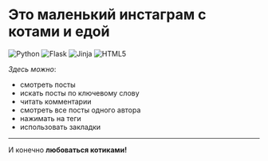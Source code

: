 # Это маленький инстаграм с котами и едой
	
  ![Python](https://img.shields.io/badge/python-3670A0?style=for-the-badge&logo=python&logoColor=ffdd54)
  ![Flask](https://img.shields.io/badge/flask-%23000.svg?style=for-the-badge&logo=flask&logoColor=white)
  ![Jinja](https://img.shields.io/badge/jinja-white.svg?style=for-the-badge&logo=jinja&logoColor=black)
  ![HTML5](https://img.shields.io/badge/html5-%23E34F26.svg?style=for-the-badge&logo=html5&logoColor=white)
  
*Здесь можно*:
* смотреть посты
* искать посты по ключевому слову
* читать комментарии
* смотреть все посты одного автора
* нажимать на теги
* использовать закладки
---
И конечно **любоваться котиками!**
